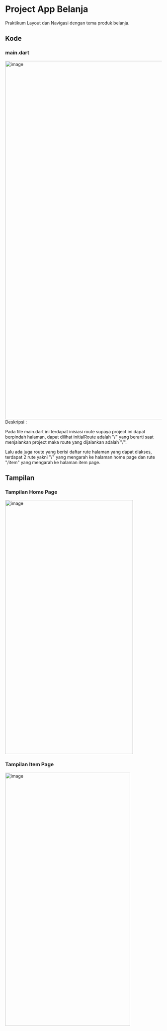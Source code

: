# Project App Belanja

Praktikum Layout dan Navigasi dengan tema produk belanja.

## Kode

  ### main.dart
  <img width="1632" height="1154" alt="image" src="https://github.com/user-attachments/assets/2953690a-6b18-4c55-aca0-6473d44d4d1f" />
  Deskripsi : 
  
  Pada file main.dart ini terdapat inisiasi route supaya project ini dapat berpindah halaman, dapat dilihat initialRoute
  adalah "/" yang berarti saat menjalankan project maka route yang dijalankan adalah "/". 

  Lalu ada juga route yang berisi daftar rute halaman yang dapat diakses, terdapat 2 rute yakni "/" yang mengarah ke 
  halaman home page dan rute "/item" yang mengarah ke halaman item page.


## Tampilan

  ### Tampilan Home Page
  <img width="411" height="818" alt="image" src="https://github.com/user-attachments/assets/fc83c944-f7ba-4a76-8743-6d7183bf0e36" />

  ### Tampilan Item Page
  <img width="402" height="815" alt="image" src="https://github.com/user-attachments/assets/dc78f28a-152a-4e8e-a0ef-babc6569fbe8" />

  
